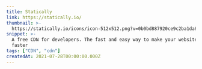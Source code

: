 ```yaml
---
title: Statically
link: https://statically.io/
thumbnail: >-
  https://statically.io/icons/icon-512x512.png?v=0b0bd887920ce9c2ba1da83e9c962985
snippet: >-
  A free CDN for developers. The fast and easy way to make your websites load
  faster
tags: ["CDN", "cdn"]
createdAt: 2021-07-28T00:00:00.000Z
---
```

